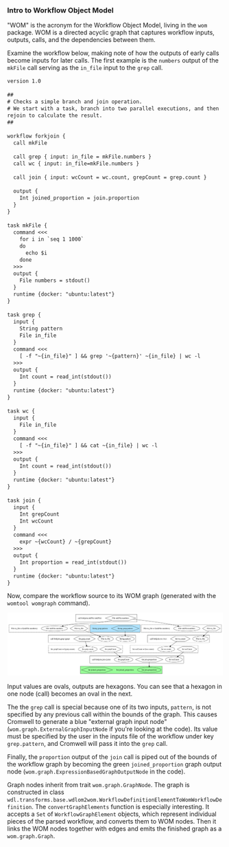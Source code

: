 ### Intro to Workflow Object Model

"WOM" is the acronym for the Workflow Object Model, living in the `wom` package. WOM is a directed acyclic graph that captures workflow inputs, outputs, calls, and the dependencies between them.

Examine the workflow below, making note of how the outputs of early calls become inputs for later calls. The first example is the `numbers` output of the `mkFile` call serving as the `in_file` input to the `grep` call. 
```
version 1.0

##
# Checks a simple branch and join operation.
# We start with a task, branch into two parallel executions, and then rejoin to calculate the result.
##

workflow forkjoin {
  call mkFile

  call grep { input: in_file = mkFile.numbers }
  call wc { input: in_file=mkFile.numbers }

  call join { input: wcCount = wc.count, grepCount = grep.count }

  output {
    Int joined_proportion = join.proportion
  }
}

task mkFile {
  command <<<
    for i in `seq 1 1000`
    do
      echo $i
    done
  >>>
  output {
    File numbers = stdout()
  }
  runtime {docker: "ubuntu:latest"}
}

task grep {
  input {
    String pattern
    File in_file
  }
  command <<<
    [ -f "~{in_file}" ] && grep '~{pattern}' ~{in_file} | wc -l
  >>>
  output {
    Int count = read_int(stdout())
  }
  runtime {docker: "ubuntu:latest"}
}

task wc {
  input {
    File in_file
  }
  command <<<
    [ -f "~{in_file}" ] && cat ~{in_file} | wc -l
  >>>
  output {
    Int count = read_int(stdout())
  }
  runtime {docker: "ubuntu:latest"}
}

task join {
  input {
    Int grepCount
    Int wcCount
  }
  command <<<
    expr ~{wcCount} / ~{grepCount}
  >>>
  output {
    Int proportion = read_int(stdout())
  }
  runtime {docker: "ubuntu:latest"}
}
```  

Now, compare the workflow source to its WOM graph (generated with the `womtool womgraph` command).

![Graph of forkjoin](forkjoin_graph.svg)

Input values are ovals, outputs are hexagons. You can see that a hexagon in one node (call) becomes an oval in the next. 

The the `grep` call is special because one of its two inputs, `pattern`, is not specified by any previous call within the bounds of the graph. This causes Cromwell to generate a blue "external graph input node" (`wom.graph.ExternalGraphInputNode` if you're looking at the code). Its value must be specified by the user in the inputs file of the workflow under key `grep.pattern`, and Cromwell will pass it into the `grep` call.   

Finally, the `proportion` output of the `join` call is piped out of the bounds of the workflow graph by becoming the green `joined_proportion` graph output node (`wom.graph.ExpressionBasedGraphOutputNode` in the code). 

Graph nodes inherit from trait `wom.graph.GraphNode`. The graph is constructed in class `wdl.transforms.base.wdlom2wom.WorkflowDefinitionElementToWomWorkflowDefinition`. The `convertGraphElements` function is especially interesting. It accepts a `Set` of `WorkflowGraphElement` objects, which represent individual pieces of the parsed workflow, and converts them to WOM nodes. Then it links the WOM nodes together with edges and emits the finished graph as a `wom.graph.Graph`.
